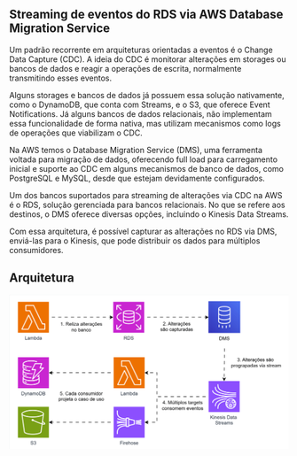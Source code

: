 ## Streaming de eventos do RDS via AWS Database Migration Service

Um padrão recorrente em arquiteturas orientadas a eventos é o Change Data Capture (CDC). A ideia do CDC é monitorar alterações em storages ou bancos de dados e reagir a operações de escrita, normalmente transmitindo esses eventos.

Alguns storages e bancos de dados já possuem essa solução nativamente, como o DynamoDB, que conta com Streams, e o S3, que oferece Event Notifications. Já alguns bancos de dados relacionais, não implementam essa funcionalidade de forma nativa, mas utilizam mecanismos como logs de operações que viabilizam o CDC.

Na AWS temos o Database Migration Service (DMS), uma ferramenta voltada para migração de dados, oferecendo full load para carregamento inicial e suporte ao CDC em alguns mecanismos de banco de dados, como PostgreSQL e MySQL, desde que estejam devidamente configurados.

Um dos bancos suportados para streaming de alterações via CDC na AWS é o RDS, solução gerenciada para bancos relacionais. No que se refere aos destinos, o DMS oferece diversas opções, incluindo o Kinesis Data Streams.

Com essa arquitetura, é possível capturar as alterações no RDS via DMS, enviá-las para o Kinesis, que pode distribuir os dados para múltiplos consumidores. 

## Arquitetura
![alt text](./gifs/cdc-with-dms.gif)